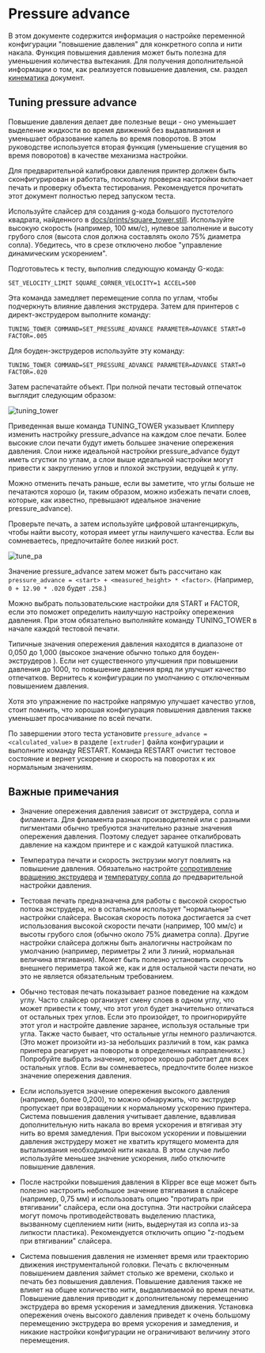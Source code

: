 # Pressure advance

В этом документе содержится информация о настройке переменной конфигурации "повышение давления" для конкретного сопла и нити накала. Функция повышения давления может быть полезна для уменьшения количества вытекания. Для получения дополнительной информации о том, как реализуется повышение давления, см. раздел [кинематика](Kinematics.md) документ.

## Tuning pressure advance

Повышение давления делает две полезные вещи - оно уменьшает выделение жидкости во время движений без выдавливания и уменьшает образование капель во время поворотов. В этом руководстве используется вторая функция (уменьшение сгущения во время поворотов) в качестве механизма настройки.

Для предварительной калибровки давления принтер должен быть сконфигурирован и работать, поскольку проверка настройки включает печать и проверку объекта тестирования. Рекомендуется прочитать этот документ полностью перед запуском теста.

Используйте слайсер для создания g-кода большого пустотелого квадрата, найденного в [docs/prints/square_tower.still](../docs/prints/square_tower.stl). Используйте высокую скорость (например, 100 мм/с), нулевое заполнение и высоту грубого слоя (высота слоя должна составлять около 75% диаметра сопла). Убедитесь, что в срезе отключено любое "управление динамическим ускорением".

Подготовьтесь к тесту, выполнив следующую команду G-кода:
```
SET_VELOCITY_LIMIT SQUARE_CORNER_VELOCITY=1 ACCEL=500
```
Эта команда замедляет перемещение сопла по углам, чтобы подчеркнуть влияние давления экструдера. Затем для принтеров с директ-экструдером выполните команду:
```
TUNING_TOWER COMMAND=SET_PRESSURE_ADVANCE PARAMETER=ADVANCE START=0 FACTOR=.005
```
Для боуден-экструдеров используйте эту команду:
```
TUNING_TOWER COMMAND=SET_PRESSURE_ADVANCE PARAMETER=ADVANCE START=0 FACTOR=.020
```
Затем распечатайте объект. При полной печати тестовый отпечаток выглядит следующим образом:

![tuning_tower](../docs/img/tuning_tower.jpg)

Приведенная выше команда TUNING_TOWER указывает Клипперу изменить настройку pressure_advance на каждом слое печати. Более высокие слои печати будут иметь большее значение опережения давления. Слои ниже идеальной настройки pressure_advance будут иметь сгустки по углам, а слои выше идеальной настройки могут привести к закруглению углов и плохой экструзии, ведущей к углу.

Можно отменить печать раньше, если вы заметите, что углы больше не печатаются хорошо (и, таким образом, можно избежать печати слоев, которые, как известно, превышают идеальное значение pressure_advance).

Проверьте печать, а затем используйте цифровой штангенциркуль, чтобы найти высоту, которая имеет углы наилучшего качества. Если вы сомневаетесь, предпочитайте более низкий рост.

![tune_pa](../docs/img/tune_pa.jpg)

Значение pressure_advance затем может быть рассчитано как  `pressure_advance = <start> + <measured_height> * <factor>`. (Например, `0 + 12.90 * .020` будет `.258`.)

Можно выбрать пользовательские настройки для START и FACTOR, если это поможет определить наилучшую настройку опережения давления. При этом обязательно выполняйте команду TUNING_TOWER в начале каждой тестовой печати.

Типичные значения опережения давления находятся в диапазоне от 0,050 до 1,000 (высокое значение обычно только для боуден-экструдеров ). Если нет существенного улучшения при повышении давления до 1000, то повышение давления вряд ли улучшит качество отпечатков. Вернитесь к конфигурации по умолчанию с отключенным повышением давления.

Хотя это упражнение по настройке напрямую улучшает качество углов, стоит помнить, что хорошая конфигурация повышения давления также уменьшает просачивание по всей печати.

По завершении этого теста установите `pressure_advance = <calculated_value>` в разделе `[extruder]` файла конфигурации и выполните команду RESTART. Команда RESTART очистит тестовое состояние и вернет ускорение и скорость на поворотах к их нормальным значениям.

## Важные примечания

* Значение опережения давления зависит от экструдера, сопла и филамента. Для филамента разных производителей или с разными пигментами обычно требуются значительно разные значения опережения давления. Поэтому следует заранее откалибровать давление на каждом принтере и с каждой катушкой пластика.

* Температура печати и скорость экструзии могут повлиять на повышение давления. Обязательно настройте [сопротивление вращению экструдера](Rotation_Distance.md#calibrating-rotation_distance-on-extruders) и [температуру сопла](http://reprap.org/wiki/Triffid_Hunter%27s_Calibration_Guide#Nozzle_Temperature) до предварительной настройки давления.
 
* Тестовая печать предназначена для работы с высокой скоростью потока экструдера, но в остальном использует "нормальные" настройки слайсера. Высокая скорость потока достигается за счет использования высокой скорости печати (например, 100 мм/с) и высоты грубого слоя (обычно около 75% диаметра сопла). Другие настройки слайсера должны быть аналогичны настройкам по умолчанию (например, периметры 2 или 3 линий, нормальная величина втягивания). Может быть полезно установить скорость внешнего периметра такой же, как и для остальной части печати, но это не является обязательным требованием.

* Обычно тестовая печать показывает разное поведение на каждом углу. Часто слайсер организует смену слоев в одном углу, что может привести к тому, что этот угол будет значительно отличаться от остальных трех углов. Если это произойдет, то проигнорируйте этот угол и настройте давление заранее, используя остальные три угла. Также часто бывает, что остальные углы немного различаются. (Это может произойти из-за небольших различий в том, как рамка принтера реагирует на повороты в определенных направлениях.) Попробуйте выбрать значение, которое хорошо работает для всех остальных углов. Если вы сомневаетесь, предпочтите более низкое
значение опережения давления.

* Если используется значение опережения высокого давления (например, более 0,200), то можно обнаружить, что экструдер пропускает при возвращении к нормальному ускорению принтера. Система повышения давления учитывает давление, вдавливая дополнительную нить накала во время ускорения и втягивая эту нить во время замедления. При высоком ускорении и повышении давления экструдеру может не хватить крутящего момента для выталкивания необходимой нити накала. В этом случае либо используйте меньшее значение ускорения, либо отключите повышение давления.

* После настройки повышения давления в Klipper все еще может быть полезно настроить небольшое значение втягивания в слайсере (например, 0,75 мм) и использовать опцию "протирать при втягивании" слайсера, если она доступна. Эти настройки слайсера могут помочь противодействовать выделению пластика, вызванному сцеплением нити (нить, выдернутая из сопла из-за липкости пластика). Рекомендуется отключить опцию "z-подъем при втягивании" слайсера.

* Система повышения давления не изменяет время или траекторию движения инструментальной головки. Печать с включенным повышением давления займет столько же времени, сколько и печать без повышения давления. Повышение давления также не влияет на общее количество нити, выдавливаемой во время печати. Повышение давления приводит к дополнительному перемещению экструдера во время ускорения и замедления движения. Установка опережения очень высокого давления приведет к очень большому перемещению экструдера во время ускорения и замедления, и никакие настройки конфигурации не ограничивают величину этого перемещения.
